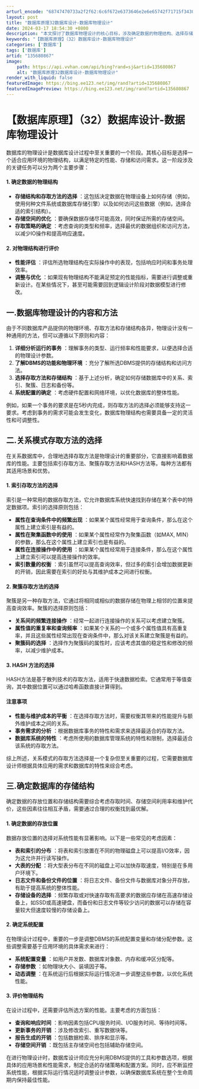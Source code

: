 ```yaml
---
arturl_encode: "68747470733a2f2f62:6c6f672e6373646e2e6e65742f71715f34303935313935312f:61727469636c652f64657461696c732f313335363830383637"
layout: post
title: "数据库原理32数据库设计-数据库物理设计"
date: 2024-03-17 18:54:30 +0800
description: "本文探讨了数据库物理设计的核心目标，涉及确定数据的物理结构、选择存储结构和存取方法，以及对物理结构的"
keywords: "【数据库原理】（32）数据库设计-数据库物理设计"
categories: ['数据库']
tags: ['数据库']
artid: "135680867"
image:
    path: https://api.vvhan.com/api/bing?rand=sj&artid=135680867
    alt: "数据库原理32数据库设计-数据库物理设计"
render_with_liquid: false
featuredImage: https://bing.ee123.net/img/rand?artid=135680867
featuredImagePreview: https://bing.ee123.net/img/rand?artid=135680867
---
```


# 【数据库原理】（32）数据库设计-数据库物理设计

数据库的物理设计是数据库设计过程中至关重要的一个阶段。其核心目标是选择一个适合应用环境的物理结构，以满足特定的性能、存储和访问需求。这一阶段涉及的关键任务可以分为两个主要步骤：

#### 1. 确定数据的物理结构

* **存储结构和存取方法的选择**
  ：这包括决定数据在物理设备上如何存储（例如，使用何种文件系统或数据库存储引擎）以及如何访问这些数据（例如，选择合适的索引结构）。
* **存储空间的优化**
  ：要确保数据存储尽可能高效，同时保证所需的存储空间。
* **存取策略的确定**
  ：考虑查询的类型和频率，选择最优的数据组织和访问方法，以减少IO操作和提高响应速度。

#### 2. 对物理结构进行评价

* **性能评估**
  ：评估所选物理结构在实际操作中的表现，包括响应时间和事务处理效率。
* **调整与优化**
  ：如果现有物理结构不能满足预定的性能指标，需要进行调整或重新设计。在某些情况下，甚至可能需要回到逻辑设计阶段对数据模型进行修改。

## 一.数据库物理设计的内容和方法

由于不同数据库产品提供的物理环境、存取方法和存储结构各异，物理设计没有一种通用的方法，但可以遵循以下原则和内容：

1. **详细分析运行的事务**
   ：理解事务的类型、运行频率和性能要求，以便选择合适的物理设计参数。
2. **了解DBMS的功能和物理环境**
   ：充分了解所选DBMS提供的存储结构和访问方法。
3. **选择存取方法和存储结构**
   ：基于上述分析，确定如何存储数据库中的关系、索引、聚簇、日志和备份等。
4. **系统配置的确定**
   ：考虑硬件配置和网络环境，以优化数据库的整体性能。

例如，如果一个事务的要求是在5秒内完成，则存取方法的选择必须能够支持这一要求。考虑到事务的需求可能会发生变化，数据库物理结构也需要具备一定的灵活性和可调整性。

## 二.关系模式存取方法的选择

在关系数据库中，合理地选择存取方法是物理设计的重要部分，它直接影响着数据库的性能。主要包括索引存取方法、聚簇存取方法和HASH方法等。每种方法都有其适用场景和优势。

#### 1. 索引存取方法的选择

索引是一种常用的数据存取方法，它允许数据库系统快速找到存储在某个表中的特定数据项。索引的选择原则包括：

* **属性在查询条件中的频繁出现**
  ：如果某个属性经常用于查询条件，那么在这个属性上建立索引是有益的。
* **属性在聚集函数中的使用**
  ：如果某个属性经常作为聚集函数（如MAX, MIN）的参数，那么在这个属性上建立索引也是有益的。
* **属性在连接操作中的使用**
  ：如果某个属性经常用于连接条件，那么在这个属性上建立索引可以提高连接操作的效率。
* **索引数量的权衡**
  ：索引虽然可以提高查询效率，但过多的索引会增加数据更新的开销，因此需要在索引的好处与其维护成本之间进行权衡。

#### 2. 聚簇存取方法的选择

聚簇是另一种存取方法，它通过将相同或相似的数据存储在物理上相邻的位置来提高查询效率。聚簇的选择原则包括：

* **关系间的频繁连接操作**
  ：经常一起进行连接操作的关系可以考虑建立聚簇。
* **属性值的重复率和查询频率**
  ：如果某个关系的一个或多个属性值具有高重复率，并且这些属性经常出现在查询条件中，那么对该关系建立聚簇是有益的。
* **聚簇码的选择**
  ：选择作为聚簇码的属性时，应该考虑其值的稳定性和修改的频率，以减少维护成本。

#### 3. HASH 方法的选择

HASH方法是基于散列技术的存取方法，适用于快速数据检索。它通常用于等值查询，其中数据位置可以通过哈希函数直接计算得到。

#### 注意事项

* **性能与维护成本的平衡**
  ：在选择存取方法时，需要权衡其带来的性能提升与额外维护成本之间的关系。
* **事务需求的分析**
  ：根据数据库事务的特性和需求来选择最适合的存取方法。
* **数据库系统的特性**
  ：考虑所使用的数据库管理系统的特性和限制，选择最适合该系统的存取方法。

综上所述，关系模式的存取方法选择是一个复杂但至关重要的过程，它需要数据库设计师根据具体应用的需求和数据库的特性来综合考虑。

## 三.确定数据库的存储结构

确定数据的存放位置和存储结构需要综合考虑存取时间、存储空间利用率和维护代价，这些因素往往相互矛盾，需要通过合理的权衡找到最优解。

#### 1. 确定数据的存放位置

数据存放位置的选择对系统性能有显著影响。以下是一些常见的考虑因素：

* **表和索引的分布**
  ：将表和索引放置在不同的物理磁盘上可以提高I/O效率，因为这允许并行读写操作。
* **大表的分配**
  ：将大型表分布在不同的磁盘上可以加快存取速度，特别是在多用户环境下。
* **日志文件和备份文件的位置**
  ：将日志文件、备份文件与数据库对象分开存放，有助于提高系统的整体性能。
* **存储设备的选择**
  ：频繁存取或对快速存取有高要求的数据应存储在高速存储设备上，如SSD或高速硬盘，而备份和日志文件等较少访问的数据可以存储在容量较大但速度较慢的存储设备上。

#### 2. 确定系统配置

在物理设计过程中，重要的一步是调整DBMS的系统配置变量和存储分配参数。这些调整需要基于应用环境的具体需求来进行：

* **系统配置变量**
  ：如用户并发数、数据库对象数、内存和缓冲区分配等。
* **存储参数**
  ：如物理块大小、装填因子等。
* **动态调整**
  ：在系统运行后根据实际运行情况进一步调整这些参数，以优化系统性能。

#### 3. 评价物理结构

在设计过程中，还需要评估所选方案的性能。主要考虑的方面包括：

* **查询和响应时间**
  ：影响因素包括CPU服务时间、I/O服务时间、等待时间等。
* **更新事务的开销**
  ：涉及修改索引、重写数据块等。
* **报告生成的开销**
  ：包括数据检索、排序和显示等。
* **存储空间开销**
  ：既包括主存储空间也包括辅助存储空间。

在进行物理设计时，数据库设计师应充分利用DBMS提供的工具和参数选项，根据具体的应用场景和性能需求，制定合适的存储策略和配置方案。同时，应不断监控系统性能，根据实际运行情况适时调整设计参数，以确保数据库系统在整个生命周期内保持最佳性能。